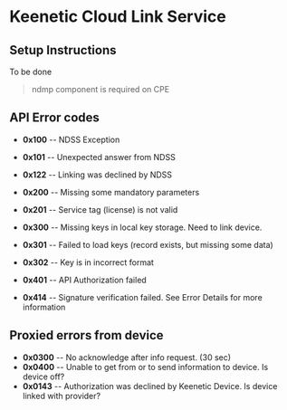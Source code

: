# Keenetic Cloud Link Service

## Setup Instructions

To be done

>ndmp component is required on CPE

## API Error codes

- **0x100** -- NDSS Exception
- **0x101** -- Unexpected answer from NDSS
- **0x122** -- Linking was declined by NDSS

- **0x200** -- Missing some mandatory parameters
- **0x201** -- Service tag (license) is not valid

- **0x300** -- Missing keys in local key storage. Need to link device.
- **0x301** -- Failed to load keys (record exists, but missing some data)
- **0x302** -- Key is in incorrect format

- **0x401** -- API Authorization failed
- **0x414** -- Signature verification failed. See Error Details for more information

## Proxied errors from device

- **0x0300** -- No acknowledge after info request. (30 sec)
- **0x0400** -- Unable to get from or to send information to device. Is device off?
- **0x0143** -- Authorization was declined by Keenetic Device. Is device linked with provider?
